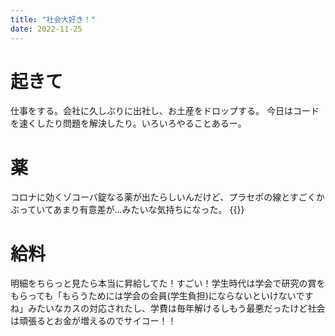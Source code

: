 ```yaml
---
title: "社会大好き！"
date: 2022-11-25
---
```


# 起きて
仕事をする。会社に久しぶりに出社し、お土産をドロップする。
今日はコードを速くしたり問題を解決したり。いろいろやることあるー。

# 薬
コロナに効くゾコーバ錠なる薬が出たらしいんだけど、プラセボの線とすごくかぶっていてあまり有意差が...みたいな気持ちになった。
{{<tweet user="dango_bot" id="1595974309381799936">}}

# 給料
明細をちらっと見たら本当に昇給してた！すごい！学生時代は学会で研究の賞をもらっても「もらうためには学会の会員(学生負担)にならないといけないですね」みたいなカスの対応されたし、学費は毎年解けるしもう最悪だったけど社会は頑張るとお金が増えるのでサイコー！！
